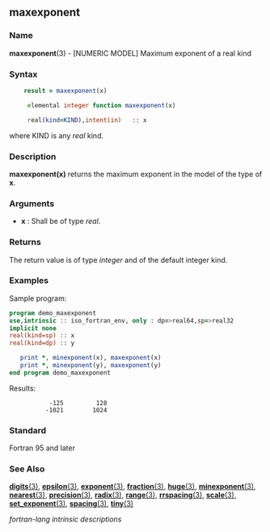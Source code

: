 ## maxexponent

### **Name**

**maxexponent**(3) - \[NUMERIC MODEL\] Maximum exponent of a real kind

### **Syntax**
```fortran
    result = maxexponent(x)
```
```fortran
     elemental integer function maxexponent(x)

     real(kind=KIND),intent(in)   :: x
```
where KIND is any _real_ kind.

### **Description**

**maxexponent(x)** returns the maximum exponent in the model of the type
of **x**.

### **Arguments**

- **x**
  : Shall be of type _real_.

### **Returns**

The return value is of type _integer_ and of the default integer kind.

### **Examples**

Sample program:
```fortran
program demo_maxexponent
use,intrinsic :: iso_fortran_env, only : dp=>real64,sp=>real32
implicit none
real(kind=sp) :: x
real(kind=dp) :: y

   print *, minexponent(x), maxexponent(x)
   print *, minexponent(y), maxexponent(y)
end program demo_maxexponent
```
Results:
```text
           -125         128
          -1021        1024
```
### **Standard**

Fortran 95 and later

### **See Also**

[**digits**(3)](#digits),
[**epsilon**(3)](#epsilon),
[**exponent**(3)](#exponent),
[**fraction**(3)](#fraction),
[**huge**(3)](#huge),
[**minexponent**(3)](#minexponent),
[**nearest**(3)](#nearest),
[**precision**(3)](#precision),
[**radix**(3)](#radix),
[**range**(3)](#range),
[**rrspacing**(3)](#rrspacing),
[**scale**(3)](#scale),
[**set_exponent**(3)](#set_exponent),
[**spacing**(3)](#spacing),
[**tiny**(3)](#tiny)

 _fortran-lang intrinsic descriptions_
